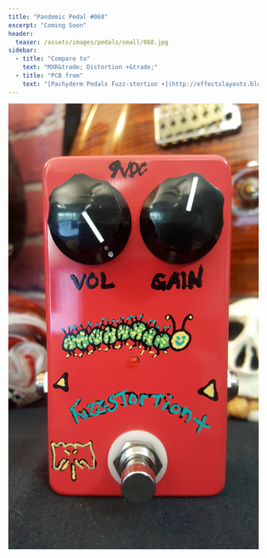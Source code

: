 ```yaml
---
title: "Pandemic Pedal #068"
excerpt: "Coming Soon"
header:
  teaser: /assets/images/pedals/small/068.jpg
sidebar:
  - title: "Compare to"
    text: "MXR&trade; Distortion +&trade;"
  - title: "PCB from"
    text: "[Pachyderm Pedals Fuzz-stortion +](http://effectslayouts.blogspot.com/2014/11/mxr-distortion.html)"
---
```


![header](/assets/images/pedals/068.jpg)
